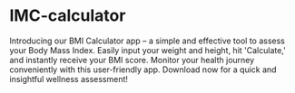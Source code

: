# IMC-calculator
Introducing our BMI Calculator app – a simple and effective tool to assess your Body Mass Index. Easily input your weight and height, hit 'Calculate,' and instantly receive your BMI score. Monitor your health journey conveniently with this user-friendly app. Download now for a quick and insightful wellness assessment!
